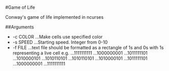 #Game of Life

Conway's game of life implemented in ncurses

##Arguments
- -c COLOR
...Make cells use specified color
- -s SPEED
...Starting speed. Integer from 0-10
- -f FILE
...text file should be formatted as a rectangle of 1s and 0s with 1s representing a live cell e.g.
...1111111111
...1000000001
...1011111101
...1010000101
...1010110101
...1010110101
...1010000101
...1011111101
...1000000001
...1111111111
